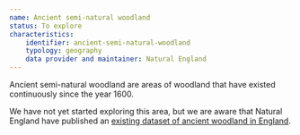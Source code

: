 ```yaml
---
name: Ancient semi-natural woodland
status: To explore
characteristics:
    identifier: ancient-semi-natural-woodland
    typology: geography
    data provider and maintainer: Natural England
---
```


Ancient semi-natural woodland are areas of woodland that have existed continuously since the year 1600.

We have not yet started exploring this area, but we are aware that Natural England have published an [existing dataset of ancient woodland in England](https://data.gov.uk/dataset/9461f463-c363-4309-ae77-fdcd7e9df7d3/ancient-woodland-england).
